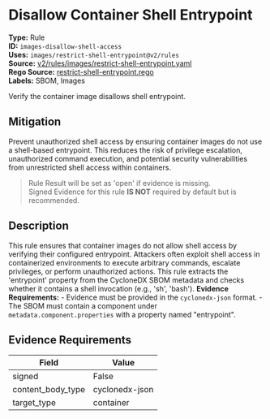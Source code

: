 # Disallow Container Shell Entrypoint  
**Type:** Rule  
**ID:** `images-disallow-shell-access`  
**Uses:** `images/restrict-shell-entrypoint@v2/rules`  
**Source:** [v2/rules/images/restrict-shell-entrypoint.yaml](https://github.com/scribe-public/sample-policies/v2/rules/images/restrict-shell-entrypoint.yaml)  
**Rego Source:** [restrict-shell-entrypoint.rego](https://github.com/scribe-public/sample-policies/v2/rules/images/restrict-shell-entrypoint.rego)  
**Labels:** SBOM, Images  

Verify the container image disallows shell entrypoint.


## Mitigation  
Prevent unauthorized shell access by ensuring container images do not use a shell-based entrypoint. This reduces the risk of privilege escalation, unauthorized command execution, and potential security vulnerabilities from unrestricted shell access within containers.


> Rule Result will be set as 'open' if evidence is missing.  
> Signed Evidence for this rule **IS NOT** required by default but is recommended.  

## Description  
This rule ensures that container images do not allow shell access by verifying their configured entrypoint. Attackers often exploit shell access in containerized environments to execute arbitrary commands, escalate privileges, or perform unauthorized actions. This rule extracts the 'entrypoint' property from the CycloneDX SBOM metadata and checks whether it contains a shell invocation (e.g., 'sh', 'bash').
**Evidence Requirements:** - Evidence must be provided in the `cyclonedx-json` format. - The SBOM must contain a component under `metadata.component.properties` with a property named "entrypoint".


## Evidence Requirements  
| Field | Value |
|-------|-------|
| signed | False |
| content_body_type | cyclonedx-json |
| target_type | container |

